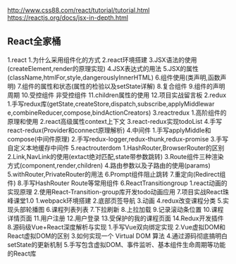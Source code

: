 

http://www.css88.com/react/tutorial/tutorial.html
https://reactjs.org/docs/jsx-in-depth.html
## React全家桶
  1.react
   1.为什么采用组件化的方式
   2.react环境搭建
   3.JSX语法的使用(createElement,render的原理实现)
   4.JSX表达式的用法
   5.JSX的属性(className,htmlFor,style,dangerouslyInnerHTML)
   6.组件使用(类声明,函数声明)
   7.组件的属性和状态(属性的检验以及setState详解)
   8.复合组件
   9.组件的声明周期
   10.受控组件 非受控组件
   11.children属性的使用
   12.项目实战留言板
   2.redux
   1.手写redux库(getState,createStore,dispatch,subscribe,applyMiddlewar e,combineReducer,compose,bindActionCreators)
   3.react­redux
   1.高阶组件的原理和使用
   2.react高级属性context上下文
   3.react-redux实现todoList
   4.手写react-redux(Provider和connect原理解析)
   4.中间件
   1.手写applyMiddle和compose(中间件原理)
   2.手写redux-logger,redux-thunk,redux-promise
   3.手写自定义本地缓存中间件
   5.react­router­dom
   1.HashRouter,BrowserRouter的区别
   2.Link,NavLink的使用(extact绝对匹配,state带参数跳转)
   3.Route组件三种渲染方式(component,render,children)
   4.路由参数以及子路由的使用(params)
   5.withRouter,PrivateRouter的用法
   6.Prompt组件阻止跳转
   7.重定向(Redirect组件)
   8.手写HashRouter Route等常用组件
   6.React­Transition­group
   1.react动画的实现原理
   2.使用React-Transition-group库开发todo动画应用
   7.项目实战React珠峰课堂1.0
   1.webpack环境搭建
   2.底部页签导航
   3.动画
   4.redux改变课程分类
   5.实现头部轮播图
   6.课程列表列表
   7.下拉刷新
   8.上拉加载
   9.记录滚动条位置
   10.课程详情页面
   11.用户注册
   12.用户登录
   13.受保护的我的课程页面
   14.Redux开发插件
   8.源码级Vue+React深度解析与实现
   1.手写Vue双向绑定实现
   2.Vue虚拟DOM和React虚拟DOM的区别
   3.如何实现一个 Virtual DOM 算法
   4.通过源码彻底搞明白setState的更新机制
   5.手写包含虚拟DOM、事件监听、基本组件生命周期等功能的React库
